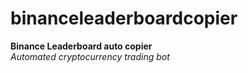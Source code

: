 # binanceleaderboardcopier
<b>Binance Leaderboard auto copier</b>
<br>
<i>Automated cryptocurrency trading bot</i>

